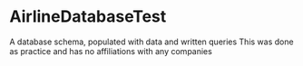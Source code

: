 # AirlineDatabaseTest
A database schema, populated with data and written queries
This was done as practice and has no affiliations with any companies

